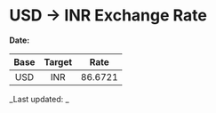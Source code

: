 # USD → INR Exchange Rate

**Date:** 

| Base | Target | Rate  |
|:----:|:------:|:-----:|
| USD  | INR    | 86.6721 |

_Last updated: _